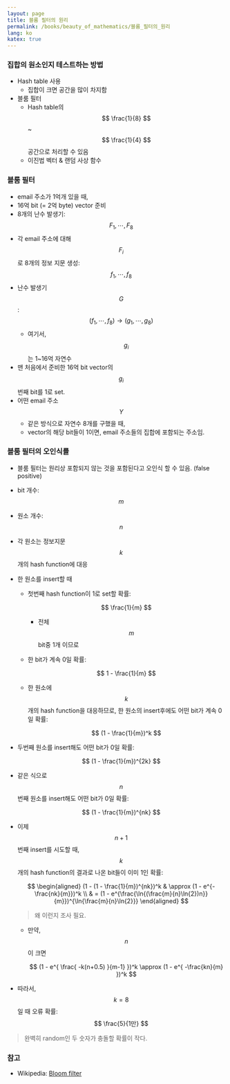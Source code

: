 ```yaml
---
layout: page
title: 블룸 필터의 원리
permalink: /books/beauty_of_mathematics/블룸_필터의_원리
lang: ko
katex: true
---
```


### 집합의 원소인지 테스트하는 방법

* Hash table 사용
  * 집합이 크면 공간을 많이 차지함
* 블룸 필터
  * Hash table의 $$ \frac{1}{8} $$ ~ $$ \frac{1}{4} $$ 공간으로 처리할 수 있음
  * 이진법 벡터 & 랜덤 사상 함수

### 블룸 필터

* email 주소가 1억개 있을 때,
* 16억 bit (= 2억 byte) vector 준비
* 8개의 난수 발생기: $$ F_1, \cdots, F_8 $$
* 각 email 주소에 대해 $$ F_i $$로 8개의 정보 지문 생성: $$ f_1, \cdots, f_8 $$
* 난수 발생기 $$ G $$ : $$ (f_1, \cdots, f_8) \rightarrow (g_1, \cdots, g_8) $$
  * 여기서, $$ g_i $$ 는 1~16억 자연수
* 맨 처음에서 준비한 16억 bit vector의 $$ g_i $$ 번째 bit를 1로 set.
* 어떤 email 주소 $$ Y $$
  * 같은 방식으로 자연수 8개를 구했을 때,
  * vector의 해당 bit들이 1이면, email 주소들의 집합에 포함되는 주소임.

### 블룸 필터의 오인식률

* 블룸 필터는 원리상 포함되지 않는 것을 포함된다고 오인식 할 수 있음. (false positive)
* bit 개수: $$ m $$
* 원소 개수: $$ n $$
* 각 원소는 정보지문 $$ k $$ 개의 hash function에 대응
* 한 원소를 insert할 때
  * 첫번째 hash function이 1로 set할 확률:

    $$ \frac{1}{m} $$

    * 전체 $$ m $$ bit중 1개 이므로

  * 한 bit가 계속 0일 확률:
  
    $$ 1 - \frac{1}{m} $$

  * 한 원소에 $$ k $$ 개의 hash function을 대응하므로, 한 원소의 insert후에도 어떤 bit가 계속 0일 확률:

    $$ (1 - \frac{1}{m})^k $$

* 두번째 원소를 insert해도 어떤 bit가 0일 확률:

    $$ (1 - \frac{1}{m})^{2k} $$

* 같은 식으로 $$ n $$ 번째 원소를 insert해도 어떤 bit가 0일 확률:

    $$ (1 - \frac{1}{m})^{nk} $$

* 이제 $$ n + 1 $$ 번째 insert를 시도할 때, $$ k $$개의 hash function의 결과로 나온 bit들이 이미 1인 확률:

    $$
    \begin{aligned}
    (1 - (1 - \frac{1}{m})^{nk})^k & \approx (1 - e^{-\frac{nk}{m}})^k \\
                                   & = (1 - e^{\frac{\ln{(\frac{m}{n}\ln{2})n}}{m}})^{\ln{\frac{m}{n}\ln{2}}}
    \end{aligned}
    $$

    > 왜 이런지 조사 필요.

  * 만약, $$ n $$이 크면

    $$ (1 - e^{ \frac{ -k(n+0.5) }{m-1} })^k \approx (1 - e^{ -\frac{kn}{m} })^k $$

* 따라서, $$ k = 8 $$ 일 때 오류 확률: $$ \frac{5}{1만} $$

> 완벽히 random인 두 숫자가 충돌할 확률이 작다.

### 참고

* Wikipedia: [Bloom filter][wiki-blook-filter]

[wiki-blook-filter]: https://en.wikipedia.org/wiki/Bloom_filter
